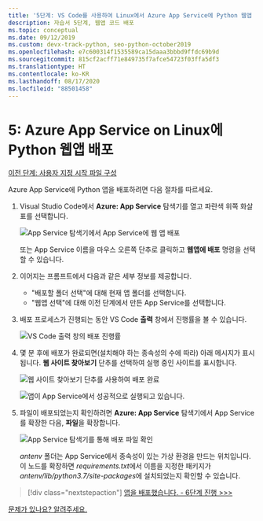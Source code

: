 ```yaml
---
title: '5단계: VS Code를 사용하여 Linux에서 Azure App Service에 Python 웹앱 배포'
description: 자습서 5단계, 웹앱 코드 배포
ms.topic: conceptual
ms.date: 09/12/2019
ms.custom: devx-track-python, seo-python-october2019
ms.openlocfilehash: e7c600314f1535589ca15daaa3bbbd9ffdc69b9d
ms.sourcegitcommit: 815cf2acff71e849735f7afce54723f03ffa5df3
ms.translationtype: HT
ms.contentlocale: ko-KR
ms.lasthandoff: 08/17/2020
ms.locfileid: "88501458"
---
```

# <a name="5-deploy-your-python-web-app-to-azure-app-service-on-linux"></a>5: Azure App Service on Linux에 Python 웹앱 배포

[이전 단계: 사용자 지정 시작 파일 구성](tutorial-deploy-app-service-on-linux-04.md)

Azure App Service에 Python 앱을 배포하려면 다음 절차를 따르세요.

1. Visual Studio Code에서 **Azure: App Service** 탐색기를 열고 파란색 위쪽 화살표를 선택합니다.

   ![App Service 탐색기에서 App Service에 웹 앱 배포](media/deploy-azure/deploy-web-app-to-app-service-in-app-service-explorer.png)

    또는 App Service 이름을 마우스 오른쪽 단추로 클릭하고 **웹앱에 배포** 명령을 선택할 수 있습니다.

1. 이어지는 프롬프트에서 다음과 같은 세부 정보를 제공합니다.

    - "배포할 폴더 선택"에 대해 현재 앱 폴더를 선택합니다.
    - "웹앱 선택"에 대해 이전 단계에서 만든 App Service를 선택합니다.

1. 배포 프로세스가 진행되는 동안 VS Code **출력** 창에서 진행률을 볼 수 있습니다.

    ![VS Code 출력 창의 배포 진행률](media/deploy-azure/view-deployment-progress-in-visual-studio-code-output.png)

1. 몇 분 후에 배포가 완료되면(설치해야 하는 종속성의 수에 따라) 아래 메시지가 표시됩니다. **웹 사이트 찾아보기** 단추를 선택하여 실행 중인 사이트를 표시합니다.

    ![웹 사이트 찾아보기 단추를 사용하여 배포 완료](media/deploy-azure/web-app-deployment-complete-with-browse-website-button.png)

    ![앱이 App Service에서 성공적으로 실행되고 있습니다.](media/deploy-azure/web-app-running-successfully-on-app-service.png)

1. 파일이 배포되었는지 확인하려면 **Azure: App Service** 탐색기에서 App Service를 확장한 다음, **파일**을 확장합니다.

    ![App Service 탐색기를 통해 배포 파일 확인](media/deploy-azure/expand-files-node-to-check-deployment-of-web-app-files.png)

    *antenv* 폴더는 App Service에서 종속성이 있는 가상 환경을 만드는 위치입니다. 이 노드를 확장하면 *requirements.txt*에서 이름을 지정한 패키지가 *antenv/lib/python3.7/site-packages*에 설치되었는지 확인할 수 있습니다.

> [!div class="nextstepaction"]
> [앱을 배포했습니다. - 6단계 진행 >>>](tutorial-deploy-app-service-on-linux-06.md)

[문제가 있나요? 알려주세요.](https://aka.ms/FlaskVSCQuickstartHelp)
